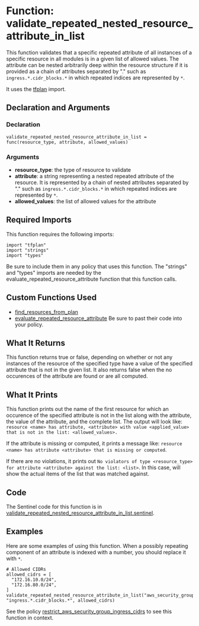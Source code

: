 # Function: validate_repeated_nested_resource_attribute_in_list
This function validates that a specific repeated attribute of all instances of a specific resource in all modules is in a given list of allowed values. The attribute can be nested arbitrarily deep within the resource structure if it is provided as a chain of attributes separated by "." such as `ingress.*.cidr_blocks.*` in which repeated indices are represented by `*`.

It uses the [tfplan](https://www.terraform.io/docs/enterprise/sentinel/import/tfplan.html) import.

## Declaration and Arguments

### Declaration
`validate_repeated_nested_resource_attribute_in_list = func(resource_type, attribute, allowed_values)`

### Arguments
* **resource_type**: the type of resource to validate
* **attribute**: a string representing a nested repeated attribute of the resource. It is represented by a chain of nested attributes separated by "." such as `ingress.*.cidr_blocks.*` in which repeated indices are represented by `*`.
* **allowed_values**: the list of allowed values for the attribute

## Required Imports
This function requires the following imports:
```
import "tfplan"
import "strings"
import "types"
```
Be sure to include them in any policy that uses this function. The "strings" and "types" imports are needed by the evaluate_repeated_resource_attribute function that this function calls.

## Custom Functions Used
* [find_resources_from_plan](./find_resources_from_plan.md)
* [evaluate_repeated_resource_attribute](./evaluate_repeated_resource_attribute.md)
Be sure to past their code into your policy.

## What It Returns
This function returns true or false, depending on whether or not any instances of the resource of the specified type have a value of the specified attribute that is not in the given list. It also returns false when the no occurences of the attribute are found or are all computed.

## What It Prints
This function prints out the name of the first resource for which an occurence of the specified attribute is not in the list along with the attribute, the value of the attribute, and the complete list. The output will look like: `resource <name> has attribute, <attribute> with value <applied_value> that is not in the list: <allowed_values>.`

If the attribute is missing or computed, it prints a message like: `resource <name> has attribute <attribute> that is missing or computed`.

If there are no violations, it prints out `No violators of type <resource_type> for attribute <attribute> against the list: <list>`. In this case, <list> will show the actual items of the list that was matched against.

## Code
The Sentinel code for this function is in [validate_repeated_nested_resource_attribute_in_list.sentinel](./validate_repeated_nested_resource_attribute_in_list.sentinel).

## Examples
Here are some examples of using this function. When a possibly repeating component of an attribute is indexed with a number, you should replace it with `*`.
```
# Allowed CIDRs
allowed_cidrs = [
  "172.16.10.0/24",
  "172.16.80.0/24",
]
validate_repeated_nested_resource_attribute_in_list("aws_security_group", "ingress.*.cidr_blocks.*", allowed_cidrs)
```
See the policy [restrict_aws_security_group_ingress_cidrs](../policies/restrict_aws_security_group_ingress_cidrs.sentinel) to see this function in context.
